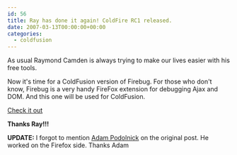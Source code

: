 ```yaml
---
id: 56
title: Ray has done it again! ColdFire RC1 released.
date: 2007-03-13T00:00:00+00:00
categories:
  - coldfusion
---
```

As usual Raymond Camden is always trying to make our lives easier with his free tools.

Now it's time for a ColdFusion version of Firebug. For those who don't know, Firebug is a very handy FireFox extension for debugging Ajax and DOM. And this one will be used for ColdFusion.

<a href="http://ray.camdenfamily.com/index.cfm/2007/3/13/Is-it-cold-in-here-or-is-it-just-me-ColdFire-RC1-Released" target="_blank" class="broken_link">Check it out</a>

**Thanks Ray!!!**

**UPDATE:** I forgot to mention <a href="http://www.amazon.com/gp/registry/wishlist/2IX25DTK2ITG6/ref=wl_web" target="_blank">Adam Podolnick</a> on the original post. He worked on the Firefox side. Thanks Adam
